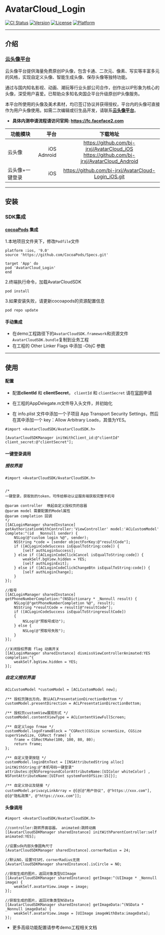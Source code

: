 # AvatarCloud_Login

[![CI Status](https://img.shields.io/travis/bj-jrxj/AvatarCloudSDK.svg?style=flat)](https://travis-ci.org/bj-jrxj/AvatarCloudSDK)
[![Version](https://img.shields.io/cocoapods/v/AvatarCloudSDK.svg?style=flat)](https://cocoapods.org/pods/AvatarCloudSDK)
[![License](https://img.shields.io/cocoapods/l/AvatarCloudSDK.svg?style=flat)](https://cocoapods.org/pods/AvatarCloudSDK)
[![Platform](https://img.shields.io/cocoapods/p/AvatarCloudSDK.svg?style=flat)](https://cocoapods.org/pods/AvatarCloudSDK)



---
## 介绍

### [云头像平台](https://fc.faceface2.com)

云头像平台提供海量免费原创IP头像，包含卡通、二次元、像素、写实等丰富多元的风格，实现自定义头像、智能生成头像、保存头像等独特功能。

通过与国内知名影视、动画、潮玩等行业头部公司合作，创作出以IP形象为核心的头像，深受用户喜爱。已帮助众多知名央国企平台升级原创IP头像服务。

本平台所使用的头像及美术素材，均已签订协议并获得授权，平台内的头像可直接作为用户头像使用。如需二次编辑或衍生品开发，请联系[**云头像平台**](https://fc.faceface2.com)。



* **具体内测申请流程请访问官网: https://fc.faceface2.com**

|功能模块|平台|下载地址|
|-|-------:|:------:|
|云头像|iOS<br>Adnroid|https://github.com/bj-jrxj/AvatarCloud_iOS<br>https://github.com/bj-jrxj/AvatarCloud_Android|
|云头像+一键登录|iOS|https://github.com/bj-jrxj/AvatarCloud-Login_iOS.git|


---
## 安装


### SDK集成

#### [cocoaPods](https://cocoapods.org) 集成

1.本地项目文件夹下，修改`Podfile`文件

```
platform :ios, '9.0'
source 'https://github.com/CocoaPods/Specs.git'

target 'App' do
pod 'AvatarCloud_Login'
end
```

2.终端执行命令，加载AvatarCloudSDK
```
pod install
```

3.如果安装失败，请更新cocoapods的资源配置信息
```
pod repo update
```

#### 手动集成
  * 在demo工程路径下的`AvatarCloudSDK.framework`和资源文件`AvatarCloudSDK.bundle`复制到业务工程
  * 在工程的 Other Linker Flags 中添加 -ObjC 参数



---
## 使用

#### 配置

* 配置**clientId** 和 **clientSecret**， `clientId` 和 `clientSecret` 请在[官网](https://fc.faceface2.com)申请

* 在工程的AppDelegate.m文件导入头文件，并初始化

* 在 info.plist 文件中添加一个子项目 App Transport Security Settings，然后在其中添加一个 key：Allow Arbitrary Loads，其值为YES。

```
#import <AvatarCloudSDK/AvatarCloudSDK.h>
    
[AvatarCloudSDKManager initWithClient_id:@"clientId" client_secret:@"clientSecret"];
```

#### 一键登录调用


##### 授权界面
```
#import <AvatarCloudSDK/AvatarCloudSDK.h>


/*
一键登录，获取到的token，可传给移动认证服务端获取完整手机号

@param controller  唤起自定义授权页的容器
@param model 需要配置的Model属性
@param completion 回调
*/
[[ACLoginManager sharedInstance] getAuthorizationWithController:'ViewController' model:'ACLCustomModel' complete:^(id  _Nonnull sender) {
    NSLog(@"custom login %@", sender);
    NSString *code = [sender objectForKey:@"resultCode"];
    if ([ACLoginCodeSuccess isEqualToString:code]) {
        [self authLoginSuccess];
    } else if ([ACLoginCodeClickCancel isEqualToString:code]) {
        weakSelf.bgView.hidden = YES;
        [self authLoginExit];
    } else if ([ACLoginCodeClickChangeBtn isEqualToString:code]) {
        [self authLoginChange];
    }
}];

//取号
[[ACLoginManager sharedInstance] getPhoneNumberCompletion:^(NSDictionary * _Nonnull result) {
    NSLog(@"getPhoneNumberCompletion %@", result);
    NSString *resultCode = result[@"resultCode"];
    if ([ACLoginCodeSuccess isEqualToStringresultCode])
    {
        NSLog(@"预取号成功");
    } else {
        NSLog(@"预取号失败");
    }
}];

//关闭授权界面 flag 动画开关
[[ACLoginManager sharedInstance] dismissViewControllerAnimated:YES completion:^{
    weakSelf.bgView.hidden = YES;
}];
```

##### 自定义授权界面
```
ACLCustomModel *customModel = [ACLCustomModel new];

/** 授权页弹出方向，默认ACLPresentationDirectionBottom */
customModel.presentDirection = ACLPresentationDirectionBottom;

/** 授权页customView展现形式 */
customModel.contentViewType = ACLContentViewFullScreen;

/** 自定义logo frmae */
customModel.logoFrameBlock = ^CGRect(CGSize screenSize, CGSize superViewSize, CGRect frame) {
    frame = CGRectMake(100, 100, 80, 80);
    return frame;
};

/** 自定义登录按钮 */
customModel.loginBtnText = [[NSAttributedString alloc] initWithString:@"本机号码一键登录" attributes:@{NSForegroundColorAttributeName:[UIColor whiteColor] , NSFontAttributeName:[UIFont systemFontOfSize:15]}];

/** 自定义协议及链接 */
customModel.privacyLinkArray = @[@[@"用户协议", @"https://xxx.com"], @[@"隐私政策", @"https://xxx.com"]];

```

#### 头像调用

```
#import <AvatarCloudSDK/AvatarCloudSDK.h>

//controller:跳转界面容器。 animated:跳转动画
[[AvatarCloudSDKManager sharedInstance] initWithParentController:self animated:YES];

//设置sdk内部头像圆角尺寸
[AvatarCloudSDKManager sharedInstance].cornerRadius = 24;

//默认NO，设置YES时，cornerRadius无效
[AvatarCloudSDKManager sharedInstance].isCircle = NO;

//获取生成的图片，返回对象类型UIImage
[[AvatarCloudSDKManager sharedInstance] getImage:^(UIImage * _Nonnull image) {
    weakSelf.avatarView.image = image;
}];

//获取生成的图片，返回对象类型NSData
[[AvatarCloudSDKManager sharedInstance] getImageData:^(NSData * _Nonnull imageData) {
    weakSelf.avatarView.image = [UIImage imageWithData:imageData];
}];
```

* 更多高级功能配置请参考demo工程相关文档

